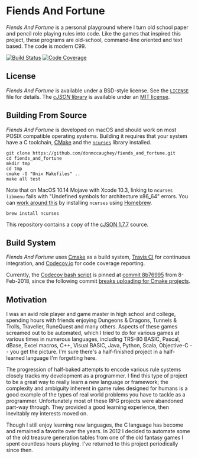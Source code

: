# Fiends And Fortune

_Fiends And Fortune_ is a personal playground where I turn old school paper and
pencil role playing rules into code.  Like the games that inspired this
project, these programs are old-school, command-line oriented and text based.
The code is modern C99.

[![Build Status][11]][12] [![Code Coverage][13]][14]

[11]: https://travis-ci.org/donmccaughey/fiends_and_fortune.svg?branch=master
[12]: https://travis-ci.org/donmccaughey/fiends_and_fortune
[13]: https://codecov.io/gh/donmccaughey/fiends_and_fortune/branch/master/graph/badge.svg
[14]: https://codecov.io/gh/donmccaughey/fiends_and_fortune


## License

_Fiends And Fortune_ is available under a BSD-style license.  See the
[`LICENSE`][21] file for details.  The [_cJSON_ library][22] is available under 
an [MIT license][23].

[21]: https://github.com/donmccaughey/fiends_and_fortune/blob/master/LICENSE
[22]: https://github.com/donmccaughey/fiends_and_fortune/blob/master/libs/cJSON
[23]: https://github.com/donmccaughey/fiends_and_fortune/blob/master/libs/cJSON/LICENSE


## Building From Source

_Fiends And Fortune_ is developed on macOS and should work on most POSIX
compatible operating systems.  Building it requires that your system have
a C toolchain, [CMake][31] and the [`ncurses`][32] library installed.

    git clone https://github.com/donmccaughey/fiends_and_fortune.git
    cd fiends_and_fortune
    mkdir tmp
    cd tmp
    cmake -G "Unix Makefiles" ..
    make all test

Note that on MacOS 10.14 Mojave with Xcode 10.3, linking to `ncurses` `libmenu` 
fails with "Undefined symbols for architecture x86_64" errors.  You can 
[work around this][33] by installing `ncurses` using [Homebrew][34].

    brew install ncurses

This repository contains a copy of the [cJSON 1.7.7][35] source.

[31]: https://cmake.org
[32]: https://invisible-island.net/ncurses/
[33]: https://stackoverflow.com/questions/56622042/clang-on-macos-fails-linking-lmenu-from-ncurses
[34]: https://brew.sh
[35]: https://github.com/DaveGamble/cJSON


## Build System

_Fiends And Fortune_ uses [Cmake][41] as a build system, [Travis CI][42] for
continuous integration, and [Codecov.io][43] for code coverage reporting.

Currently, the [Codecov bash script][44] is pinned at [commit 8b76995][45] from 
8-Feb-2018, since the following commit [breaks uploading for Cmake projects][46].

[41]: https://cmake.org
[42]: https://travis-ci.org/donmccaughey/fiends_and_fortune
[43]: https://codecov.io/gh/donmccaughey/fiends_and_fortune
[44]: https://github.com/codecov/codecov-bash
[45]: https://github.com/codecov/codecov-bash/commit/8b76995ad4a95a61cecd4b049a448a402d91d197
[46]: https://github.com/codecov/codecov-bash/issues/162


## Motivation

I was an avid role player and game master in high school and college, spending
hours with friends enjoying Dungeons & Dragons, Tunnels & Trolls, Traveller,
RuneQuest and many others.  Aspects of these games screamed out to be
automated, which I tried to do for various games at various times in numerous
languages, including TRS-80 BASIC, Pascal, dBase, Excel macros, C++, Visual
BASIC, Java, Python, Scala, Objective-C -- you get the picture.  I'm sure
there's a half-finished project in a half-learned language I'm forgetting here.

The progression of half-baked attempts to encode various rule systems closely
tracks my development as a programmer.  I find this type of project to be a
great way to really learn a new language or framework; the complexity and
ambiguity inherent in game rules designed for humans is a good example of the
types of real world problems you have to tackle as a programmer.  Unfortunately
most of these RPG projects were abandoned part-way through.  They provided a
good learning experience, then inevitably my interests moved on.

Though I still enjoy learning new languages, the C language has become and
remained a favorite over the years.  In 2012 I decided to automate some of the
old treasure generation tables from one of the old fantasy games I spent
countless hours playing.  I've returned to this project periodically since
then.

